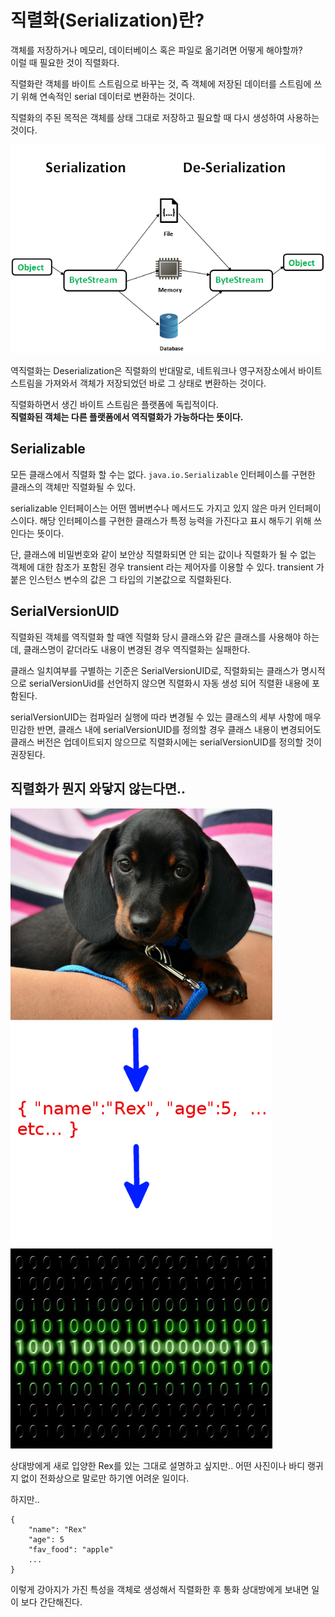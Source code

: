 # 직렬화(Serialization)란?

객체를 저장하거나 메모리, 데이터베이스 혹은 파일로 옮기려면 어떻게 해야할까?  
이럴 때 필요한 것이 직렬화다.

직렬화란 객체를 바이트 스트림으로 바꾸는 것, 즉 객체에 저장된 데이터를 스트림에 쓰기 위해 연속적인 serial 데이터로 변환하는 것이다.

직렬화의 주된 목적은 객체를 상태 그대로 저장하고 필요할 때 다시 생성하여 사용하는 것이다.

<img src ="../../img/serialization.png">

역직렬화는 Deserialization은 직렬화의 반대말로, 네트워크나 영구저장소에서 바이트 스트림을 가져와서 객체가 저장되었던 바로 그 상태로 변환하는 것이다.

직렬화하면서 생긴 바이트 스트림은 플랫폼에 독립적이다.  
**직렬화된 객체는 다른 플랫폼에서 역직렬화가 가능하다는 뜻이다.**

## Serializable
모든 클래스에서 직렬화 할 수는 없다. `java.io.Serializable` 인터페이스를 구현한 클래스의 객체만 직렬화될 수 있다.

serializable 인터페이스는 어떤 멤버변수나 메서드도 가지고 있지 않은 마커 인터페이스이다. 해당 인터페이스를 구현한 클래스가 특정 능력을 가진다고 표시 해두기 위해 쓰인다는 뜻이다.

단, 클래스에 비밀번호와 같이 보안상 직렬화되면 안 되는 값이나 직렬화가 될 수 없는 객체에 대한 참조가 포함된 경우 transient 라는 제어자를 이용할 수 있다. transient 가 붙은 인스턴스 변수의 값은 그 타입의 기본값으로 직렬화된다.

## SerialVersionUID
직렬화된 객체를 역직렬화 할 때엔 직렬화 당시 클래스와 같은 클래스를 사용해야 하는데, 클래스명이 같더라도 내용이 변경된 경우 역직렬화는 실패한다.

클래스 일치여부를 구별하는 기준은 SerialVersionUID로, 직렬화되는 클래스가 명시적으로 serialVersionUid를 선언하지 않으면 직렬화시 자동 생성 되어 직렬환 내용에 포함된다.

serialVersionUID는 컴파일러 실행에 따라 변경될 수 있는 클래스의 세부 사항에 매우 민감한 반면, 클래스 내에 serialVersionUID를 정의할 경우 클래스 내용이 변경되어도 클래스 버전은 업데이트되지 않으므로 직렬화시에는 serialVersionUID를 정의할 것이 권장된다.

## 직렬화가 뭔지 와닿지 않는다면.. 

<img src="../../img/Serialization-example.png">

상대방에게 새로 입양한 Rex를 있는 그대로 설명하고 싶지만..
어떤 사진이나 바디 랭귀지 없이 전화상으로 말로만 하기엔 어려운 일이다.

하지만..  
```
{
    "name": "Rex"
    "age": 5
    "fav_food": "apple"
    ...
}
```

이렇게 강아지가 가진 특성을 객체로 생성해서 직렬화한 후 통화 상대방에게 보내면 일이 보다 간단해진다.  